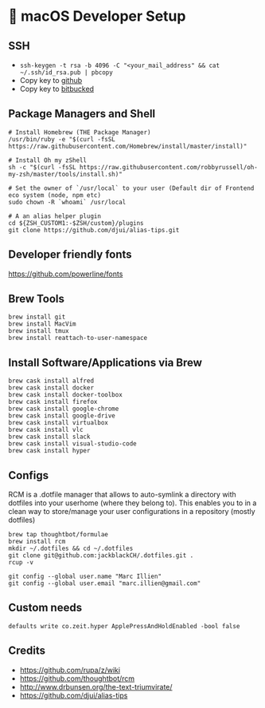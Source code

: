 #  macOS Developer Setup

## SSH
- `ssh-keygen -t rsa -b 4096 -C "<your_mail_address" && cat ~/.ssh/id_rsa.pub | pbcopy`
- Copy key to [github](https://github.com/settings/keys)
- Copy key to [bitbucked](https://bitbucket.org/account/user/<user>/ssh-keys/)


## Package Managers and Shell
```
# Install Homebrew (THE Package Manager)
/usr/bin/ruby -e "$(curl -fsSL https://raw.githubusercontent.com/Homebrew/install/master/install)"

# Install Oh my zShell
sh -c "$(curl -fsSL https://raw.githubusercontent.com/robbyrussell/oh-my-zsh/master/tools/install.sh)"

# Set the owner of `/usr/local` to your user (Default dir of Frontend eco system (node, npm etc)
sudo chown -R `whoami` /usr/local

# A an alias helper plugin
cd ${ZSH_CUSTOM1:-$ZSH/custom}/plugins
git clone https://github.com/djui/alias-tips.git
```

## Developer friendly fonts
https://github.com/powerline/fonts

## Brew Tools
```
brew install git
brew install MacVim
brew install tmux
brew install reattach-to-user-namespace
```

## Install Software/Applications via Brew
```
brew cask install alfred
brew cask install docker
brew cask install docker-toolbox
brew cask install firefox
brew cask install google-chrome
brew cask install google-drive
brew cask install virtualbox
brew cask install vlc
brew cask install slack
brew cask install visual-studio-code
brew cask install hyper
```

## Configs
RCM is a .dotfile manager that allows to auto-symlink a directory with dotfiles into your userhome (where they belong to).
This enables you to in a clean way to store/manage your user configurations in a repository (mostly dotfiles) 

```
brew tap thoughtbot/formulae
brew install rcm
mkdir ~/.dotfiles && cd ~/.dotfiles
git clone git@github.com:jackblackCH/.dotfiles.git .
rcup -v

git config --global user.name "Marc Illien"
git config --global user.email "marc.illien@gmail.com"
```

## Custom needs
`defaults write co.zeit.hyper ApplePressAndHoldEnabled -bool false`

## Credits
- https://github.com/rupa/z/wiki
- https://github.com/thoughtbot/rcm
- http://www.drbunsen.org/the-text-triumvirate/
- https://github.com/djui/alias-tips
